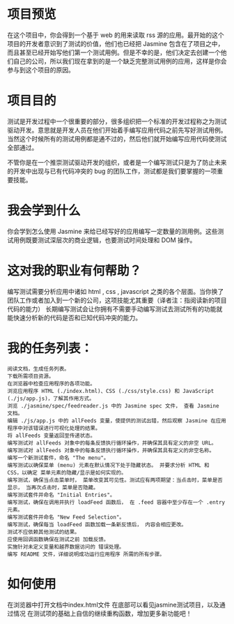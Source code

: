 项目预览
===============================
在这个项目中，你会得到一个基于 web 的用来读取 rss 源的应用。最开始的这个项目的开发者意识到了测试的价值，他们也已经把 Jasmine 包含在了项目之中，而且甚至已经开始写他们第一个测试用例。但是不幸的是，他们决定去创建一个他们自己的公司，所以我们现在拿到的是一个缺乏完整测试用例的应用，这样是你会参与到这个项目的原因。

项目目的
===============================
测试是开发过程中一个很重要的部分，很多组织把一个标准的开发过程称之为测试驱动开发。意思就是开发人员在他们开始着手编写应用代码之前先写好测试用例。当然这个时候所有的测试用例都是通不过的，然后他们就开始编写应用代码使测试全部通过。

不管你是在一个推崇测试驱动开发的组织，或者是一个编写测试只是为了防止未来的开发中出现与已有代码冲突的 bug 的团队工作，测试都是我们要掌握的一项重要技能。

我会学到什么
===============================
你会学到怎么使用 Jasmine 来给已经写好的应用编写一定数量的测用例。这些测试用例既要测试深层次的商业逻辑，也要测试时间处理和 DOM 操作。

这对我的职业有何帮助？
===============================
编写测试需要分析应用中诸如 html , css , javascript 之类的各个层面。当你换了团队工作或者加入到一个新的公司，这项技能尤其重要（译者注：指阅读新的项目代码的能力）
长期编写测试会让你拥有不需要手动编写测试去测试所有的功能就能快速分析新的代码是否和已知代码冲突的能力。

我的任务列表：
===============================
    阅读文档，生成任务列表。
    下载所需项目资源。
    在浏览器中检查应用程序的各项功能。
    浏览应用程序 HTML (./index.html)、CSS (./css/style.css) 和 JavaScript (./js/app.js)，了解其作用方式。
    浏览 ./jasmine/spec/feedreader.js 中的 Jasmine spec 文件， 查看 Jasmine 文档。
    编辑 ./js/app.js 中的 allFeeds 变量，使提供的测试出错，然后观察 Jasmine 在应用程序中对该错误进行可视化处理的结果。
    将 allFeeds 变量返回至传递状态。
    编写测试对 allFeeds 对象中的每条反馈执行循环操作，并确保其具有定义的非空 URL。
    编写测试对 allFeeds 对象中的每条反馈执行循环操作，并确保其具有定义的非空名称。
    编写一个新测试套件，命名 "The menu"。
    编写测试以确保菜单 (menu) 元素在默认情况下处于隐藏状态。 并要求分析 HTML 和 CSS，以确定 菜单元素的隐藏/显示是如何实现的。
    编写测试，确保当点击菜单时， 菜单改变其可见性。测试应有两项期望：当点击时，菜单是否显示， 当再次点击时，菜单是否隐藏。
    编写测试套件并命名 "Initial Entries"。
    编写测试，确保在调用并执行 loadFeed 函数后， 在 .feed 容器中至少存在一个 .entry 元素。
    编写测试套件并命名 "New Feed Selection"。
    编写测试，确保每当 loadFeed 函数加载一条新反馈后， 内容会相应更改。
    测试不应依赖其他测试的结果。
    应使用回调函数确保在测试之前 加载反馈。
    实施针对未定义变量和越界数据访问的 错误处理。
    编写 README 文件，详细说明成功运行应用程序 所需的所有步骤。

如何使用
===============================
在浏览器中打开文档中index.html文件
在底部可以看见jasmine测试项目，以及通过情况
在测试项的基础上自信的继续重构函数，增加更多新功能吧！



